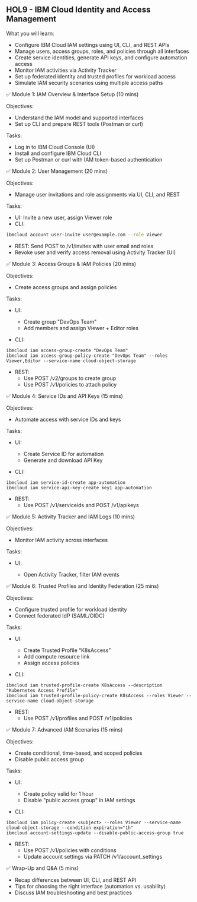 ## HOL9 - IBM Cloud Identity and Access Management

What you will learn:

* Configure IBM Cloud IAM settings using UI, CLI, and REST APIs
* Manage users, access groups, roles, and policies through all interfaces
* Create service identities, generate API keys, and configure automation access
* Monitor IAM activities via Activity Tracker
* Set up federated identity and trusted profiles for workload access
* Simulate IAM security scenarios using multiple access paths

✅ Module 1: IAM Overview & Interface Setup (10 mins)

Objectives:

* Understand the IAM model and supported interfaces
* Set up CLI and prepare REST tools (Postman or curl)

Tasks:

* Log in to IBM Cloud Console (UI)
* Install and configure IBM Cloud CLI
* Set up Postman or curl with IAM token-based authentication

✅ Module 2: User Management (20 mins)

Objectives:

* Manage user invitations and role assignments via UI, CLI, and REST

Tasks:

* UI: Invite a new user, assign Viewer role
* CLI:
```bash
ibmcloud account user-invite user@example.com --role Viewer
```
* REST:
Send POST to /v1/invites with user email and roles
* Revoke user and verify access removal using Activity Tracker (UI)

✅ Module 3: Access Groups & IAM Policies (20 mins)

Objectives:

* Create access groups and assign policies

Tasks:

* UI:
    * Create group "DevOps Team"
    * Add members and assign Viewer + Editor roles

* CLI:
```
ibmcloud iam access-group-create "DevOps Team"
ibmcloud iam access-group-policy-create "DevOps Team" --roles Viewer,Editor --service-name cloud-object-storage
```
* REST:
    * Use POST /v2/groups to create group
    * Use POST /v1/policies to attach policy

✅ Module 4: Service IDs and API Keys (15 mins)

Objectives:

* Automate access with service IDs and keys

Tasks:

* UI:
    * Create Service ID for automation
    * Generate and download API Key

* CLI:

```
ibmcloud iam service-id-create app-automation
ibmcloud iam service-api-key-create key1 app-automation
```
* REST:
    * Use POST /v1/serviceids and POST /v1/apikeys

✅ Module 5: Activity Tracker and IAM Logs (10 mins)

Objectives:

* Monitor IAM activity across interfaces

Tasks:

* UI:

    * Open Activity Tracker, filter IAM events

✅ Module 6: Trusted Profiles and Identity Federation (25 mins)

Objectives:

* Configure trusted profile for workload identity
* Connect federated IdP (SAML/OIDC)

Tasks:

* UI:
    * Create Trusted Profile “K8sAccess”
    * Add compute resource link
    * Assign access policies

* CLI:
```
ibmcloud iam trusted-profile-create K8sAccess --description "Kubernetes Access Profile"
ibmcloud iam trusted-profile-policy-create K8sAccess --roles Viewer --service-name cloud-object-storage
```
* REST:
    * Use POST /v1/profiles and POST /v1/policies

✅ Module 7: Advanced IAM Scenarios (15 mins)

Objectives:

* Create conditional, time-based, and scoped policies
* Disable public access group

Tasks:

* UI:
    * Create policy valid for 1 hour
    * Disable "public access group" in IAM settings

* CLI:

```
ibmcloud iam policy-create <subject> --roles Viewer --service-name cloud-object-storage --condition expiration="1h"
ibmcloud account-settings-update --disable-public-access-group true
```

* REST:
    * Use POST /v1/policies with conditions
    * Update account settings via PATCH /v1/account_settings

✅ Wrap-Up and Q&A (5 mins)

* Recap differences between UI, CLI, and REST API
* Tips for choosing the right interface (automation vs. usability)
* Discuss IAM troubleshooting and best practices